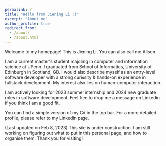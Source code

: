 ```yaml
---
permalink: /
title: "Hello from Jiening Li :)"
excerpt: "About me"
author_profile: true
redirect_from: 
  - /about/
  - /about.html
---
```


Welcome to my homepage! This is Jiening Li. You can also call me Alison. 

I am a current master's student majoring in computer and information science at UPenn. I graduated from School of Informatics, University of Edinburgh in Scotland, GB. I would also describe myself as an entry-level software developer with a strong curiosity & hands-on experience in fullstack development. My interest also lies on human-computer interaction.

I am actively looking for 2023 summer internship and 2024 new graduate roles in software development. Feel free to drop me a message on Linkedin if you think I am a good fit.

You can find a simple version of my CV in the top bar. For a more detailed profile, please refer to my Linkedin page. 

(Last updated on Feb 8, 2023) This site is under construction. I am still working on figuring out what to put in this personal page, and how to organise them. Thank you for visiting!

